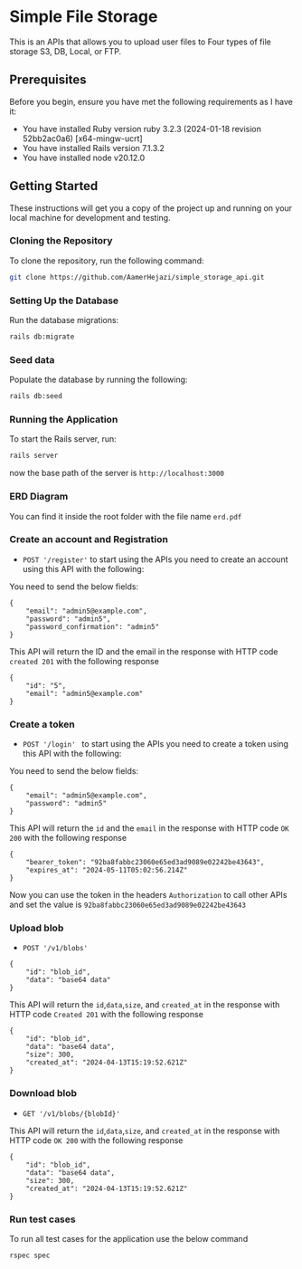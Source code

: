 # Simple File Storage

This is an APIs that allows you to upload user files to Four types of file storage S3, DB, Local, or FTP.

## Prerequisites

Before you begin, ensure you have met the following requirements as I have it:
* You have installed Ruby version ruby 3.2.3 (2024-01-18 revision 52bb2ac0a6) [x64-mingw-ucrt]
* You have installed Rails version 7.1.3.2
* You have installed node v20.12.0

## Getting Started

These instructions will get you a copy of the project up and running on your local machine for development and testing.

### Cloning the Repository

To clone the repository, run the following command:

```bash
git clone https://github.com/AamerHejazi/simple_storage_api.git
```

### Setting Up the Database

Run the database migrations:

```bash
rails db:migrate
```
### Seed data
Populate the database by running the following:
```bash
rails db:seed
```

### Running the Application
To start the Rails server, run:
```bash
rails server
```
now the base path of the server is ```http://localhost:3000```

### ERD Diagram
You can find it inside the root folder with the file name ```erd.pdf```


### Create an account and Registration

- ```POST '/register'```
to start using the APIs you need to create an account using this API with the following:

You need to send the below fields:
```
{
    "email": "admin5@example.com",
    "password": "admin5",
    "password_confirmation": "admin5"
}
```
This API will return the ID and the email in the response with HTTP code ``` created 201 ``` with the following response

```
{
    "id": "5",
    "email": "admin5@example.com"
}
```

### Create a token 

- ```POST '/login' ```
to start using the APIs you need to create a token using this API with the following:

You need to send the below fields:
```
{
    "email": "admin5@example.com",
    "password": "admin5"
}
```
This API will return the ```id``` and the ```email``` in the response with HTTP code ``` OK 200 ```
with the following response

```
{
    "bearer_token": "92ba8fabbc23060e65ed3ad9089e02242be43643",
    "expires_at": "2024-05-11T05:02:56.214Z"
}
```
Now you can use the token in the headers ```Authorization``` to call other APIs and set the value is ```92ba8fabbc23060e65ed3ad9089e02242be43643```

### Upload blob
- ```POST '/v1/blobs'```

```
{
    "id": "blob_id",
    "data": "base64 data"
}
```
This API will return the ```id```,```data```,```size```, and ```created_at``` in the response with HTTP code ```Created 201``` with the following response

```
{
    "id": "blob_id",
    "data": "base64 data",
    "size": 300,
    "created_at": "2024-04-13T15:19:52.621Z"
}
```


### Download blob
- ```GET '/v1/blobs/{blobId}'```

This API will return the ```id```,```data```,```size```, and ```created_at``` in the response with HTTP code ```OK 200``` with the following response

```
{
    "id": "blob_id",
    "data": "base64 data",
    "size": 300,
    "created_at": "2024-04-13T15:19:52.621Z"
}
```

### Run test cases

To run all test cases for the application use the below command
```bash
rspec spec
```
